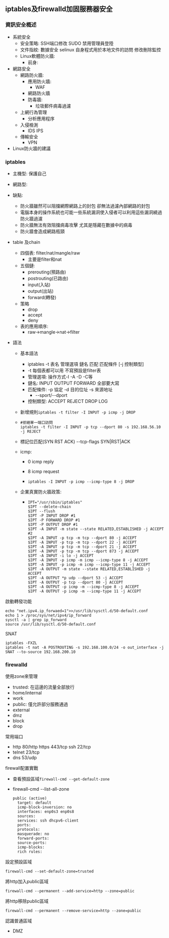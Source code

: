 ## iptables及firewalld加固服務器安全

### 資訊安全概述

* 系統安全
  * 安全策略: SSH端口修改 SUDO 禁用管理員登陸
  * 文件指紋: 數據安全 selinux 自身程式用於本地文件的訪問 修改刪除監控
  * Linux軟體防火牆: 
    * 前身: 
* 網路安全
  * 網路防火牆: 
    * 應用防火牆:
      * WAF
    * 網路防火牆
    * 防毒牆:
      * 垃圾郵件病毒過濾
  * 上網行為管理
    * 分析應用程序 
  * 入侵檢測
    * IDS IPS
  * 傳輸安全
    * VPN
* Linux防火牆的建議

### iptables

* 主機型: 保護自己

* 網路型: 

* 缺點:

  * 防火牆雖然可以阻擋網際網路上的封包 卻無法過濾內部網路的封包
  * 電腦本身的操作系統也可能一些系統漏洞使入侵者可以利用這些漏洞繞過防火牆過濾
  * 防火牆無法有效阻擋病毒攻擊 尤其是隱藏在數據中的病毒
  * 防火牆會造成網路瓶頸

* table 及chain

  * 四個表: filter/nat/mangle/raw
    * 主要是filter和nat
  * 五個鏈:
    * prerouting(預路由)
    * postrouting(已路由)
    * input(入站)
    * output(出站)
    * forward(轉發)
  * 策略
    * drop 
    * accept
    * deny
  * 表的應用順序:
    * raw->mangle->nat->filter

* 語法

  * 基本語法

    * iptables -t 表名 管理選項 鏈名 匹配 匹配條件 [-j 控制類型]
    * -t 每個表都可以用 不寫預設是filter表
    * 管理選項: 操作方式-I -A -D -C等 
    * 鏈名: INPUT OUTPUT FORWARD 全部要大寫
    * 匹配條件: -p 協定 -d 目的位址 -s 來源地址
      * --sport/--dport
    * 控制類型: ACCEPT REJECT DROP LOG

  * 新增規則`iptables -t filter -I INPUT -p icmp -j DROP`

  * ```
    #拒絕單一端口訪問
    iptables -t filter -I INPUT -p tcp --dport 80 -s 192.168.56.10 -j REJECT
    ```

  * 標記位匹配(SYN RST ACK) --tcp-flags SYN|RST|ACK

  * icmp:

    * 0 icmp reply

    * 8 icmp request

    * ```
      iptables -I INPUT -p icmp --icmp-type 8 -j DROP
      ```

  * 企業真實防火牆政策:

    * ```
      IPT="/usr/sbin/iptables"
      $IPT --delete-chain
      $IPT --flush
      $IPT -P INPUT DROP #1
      $IPT -P FORWARD DROP #1
      $IPT -P OUTPUT DROP #1
      $IPT -A INPUT -m state --state RELATED,ESTABLISHED -j ACCEPT #2
      $IPT -A INPUT -p tcp -m tcp --dport 80 -j ACCEPT
      $IPT -A INPUT -p tcp -m tcp --dport 22 -j ACCEPT
      $IPT -A INPUT -p tcp -m tcp --dport 21 -j ACCEPT
      $IPT -A INPUT -p tcp -m tcp --dport 873 -j ACCEPT
      $IPT -A INPUT -i lo -j ACCEPT
      $IPT -A INPUT -p icmp -m icmp --icmp-type 8 -j ACCEPT
      $IPT -A INPUT -p icmp -m icmp --icmp-type 11 -j ACCEPT
      $IPT -A OUTPUT -m state --state RELATED,ESTABLISHED -j ACCEPT
      $IPT -A OUTPUT *p udp --dport 53 -j ACCEPT
      $IPT -A OUTPUT -p tcp --dport 80 -j ACCEPT
      $IPT -A OUTPUT -p icmp -m --icmp-type 8 -j ACCEPT
      $IPT -A OUTPUT -p icmp -m --icmp-type 11 -j ACCEPT
      
      ```

啟動轉發功能

```
echo "net.ipv4.ip_forwaed=1">>/usr/lib/sysctl.d/50-default.conf
echo 1 > /proc/sys/net/ipv4/ip_forward
sysctl -a | grep ip_forward
source /usr/lib/sysctl.d/50-default.conf
```

SNAT

```
iptables -FXZL
iptables -t nat -A POSTROUTING -s 192.168.100.0/24 -o out_interface -j SNAT --to-source 192.168.200.10
```

### firewalld

使用zone來管理

* trusted: 在這邊的流量全部放行
* home/internal
* work
* public: 僅允許部分服務通過
* external
* dmz
* block
* drop

常用端口

* http 80/http https 443/tcp ssh 22/tcp
* telnet 23/tcp
* dns 53/udp

firewall配置實戰

* 查看預設區域`firewall-cmd --get-default-zone`

* firewall-cmd --list-all-zone

  ```
  public (active)
    target: default
    icmp-block-inversion: no
    interfaces: enp0s3 enp0s8
    sources:
    services: ssh dhcpv6-client
    ports:
    protocols:
    masquerade: no
    forward-ports:
    source-ports:
    icmp-blocks:
    rich rules:
  ```

設定預設區域

```
firewall-cmd --set-default-zone=trusted
```

將http加入public區域

```
firewall-cmd --permanent --add-service=http --zone=public
```

將http移除public區域

```
firewall-cmd --permanent --remove-service=http --zone=public
```

認識普通區域

* DMZ